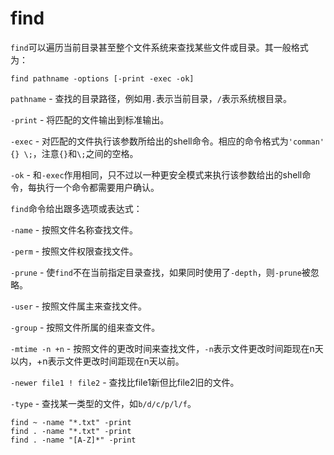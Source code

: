 # find

`find`可以遍历当前目录甚至整个文件系统来查找某些文件或目录。其一般格式为：

```shell
find pathname -options [-print -exec -ok]
```

`pathname` - 查找的目录路径，例如用`.`表示当前目录，`/`表示系统根目录。

`-print` - 将匹配的文件输出到标准输出。

`-exec` - 对匹配的文件执行该参数所给出的shell命令。相应的命令格式为`'comman' {} \;`，注意`{}`和`\;`之间的空格。

`-ok` - 和`-exec`作用相同，只不过以一种更安全模式来执行该参数给出的shell命令，每执行一个命令都需要用户确认。

`find`命令给出跟多选项或表达式：

`-name` - 按照文件名称查找文件。

`-perm` - 按照文件权限查找文件。

`-prune` - 使`find`不在当前指定目录查找，如果同时使用了`-depth`，则`-prune`被忽略。

`-user` - 按照文件属主来查找文件。

`-group` - 按照文件所属的组来查文件。

`-mtime -n +n` - 按照文件的更改时间来查找文件，`-n`表示文件更改时间距现在n天以内，+n表示文件更改时间距现在n天以前。

`-newer file1 ! file2` - 查找比file1新但比file2旧的文件。

`-type` - 查找某一类型的文件，如`b/d/c/p/l/f`。



```shell
find ~ -name "*.txt" -print
find . -name "*.txt" -print
find . -name "[A-Z]*" -print
```


